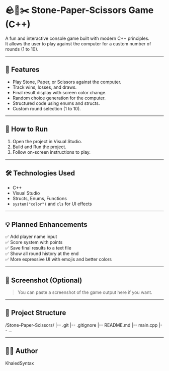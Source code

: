 
# 🪨📄✂️ Stone-Paper-Scissors Game (C++)

A fun and interactive console game built with modern C++ principles.  
It allows the user to play against the computer for a custom number of rounds (1 to 10).

---

## 🎯 Features
- Play Stone, Paper, or Scissors against the computer.
- Track wins, losses, and draws.
- Final result display with screen color change.
- Random choice generation for the computer.
- Structured code using enums and structs.
- Custom round selection (1 to 10).

---

## 🚀 How to Run
1. Open the project in Visual Studio.
2. Build and Run the project.
3. Follow on-screen instructions to play.

---

## 🛠️ Technologies Used
- C++
- Visual Studio
- Structs, Enums, Functions
- `system("color")` and `cls` for UI effects

---

## 💡 Planned Enhancements
✅ Add player name input  
✅ Score system with points  
✅ Save final results to a text file  
✅ Show all round history at the end  
✅ More expressive UI with emojis and better colors

---

## 📸 Screenshot (Optional)
> You can paste a screenshot of the game output here if you want.

---

## 📂 Project Structure
/Stone-Paper-Scissors/
  |-- .git
  |-- .gitignore
  |-- README.md
  |-- main.cpp
  |-- ...


---

## 👨‍💻 Author
KhaledSyntax